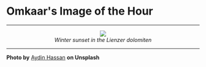 # Omkaar's Image of the Hour

---

<div align="center">

<a href="https://unsplash.com/photos/a-mountain-covered-in-snow-under-a-cloudy-sky-0rrMHiZtdgk">
  <img src="https://images.unsplash.com/photo-1735507582615-0321c88f6dbb?crop=entropy&cs=tinysrgb&fit=max&fm=jpg&ixid=M3w3NjA2Nzh8MHwxfHJhbmRvbXx8fHx8fHx8fDE3NTIyNDYwMDB8&ixlib=rb-4.1.0&q=80&w=1080" style="max-width:100%; height:auto;">
</a>

<br>
<i>Winter sunset in the Lienzer dolomiten</i>

</div>

---

**Photo by** [Aydin Hassan](https://unsplash.com/@aydinhassan) **on Unsplash**
